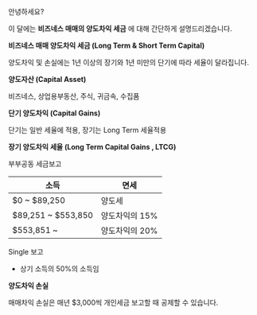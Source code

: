 안녕하세요?

이 달에는 **비즈네스 매매의 양도차익 세금** 에 대해 간단하게 설명드리겠습니다.

**비즈네스 매매 양도차익 세금 (Long Term & Short Term Capital)**

양도차익 및 손실에는 1년 이상의 장기와 1년 미만의 단기에 따라 세율이 달라집니다.

**양도자산 (Capital Asset)**

비즈네스, 상업용부동산, 주식, 귀금속, 수집품

**단기 양도차익 (Capital Gains)**

단기는 일반 세율에 적용, 장기는 Long Term 세율적용

**장기 양도차익 세율 (Long Term Capital Gains , LTCG)**

부부공동 세금보고

| 소득 | 면세 |
| --- | --- |
| $0 ~ $89,250 | 양도세 |
| $89,251 ~ $553,850 | 양도차익의 15% |
| $553,851 ~ | 양도차익의 20% |

Single 보고
- 상기 소득의 50%의 소득임

**양도차익 손실** 

매매차익 손실은 매년 $3,000씩 개인세금 보고할 때 공제할 수 있습니다.
